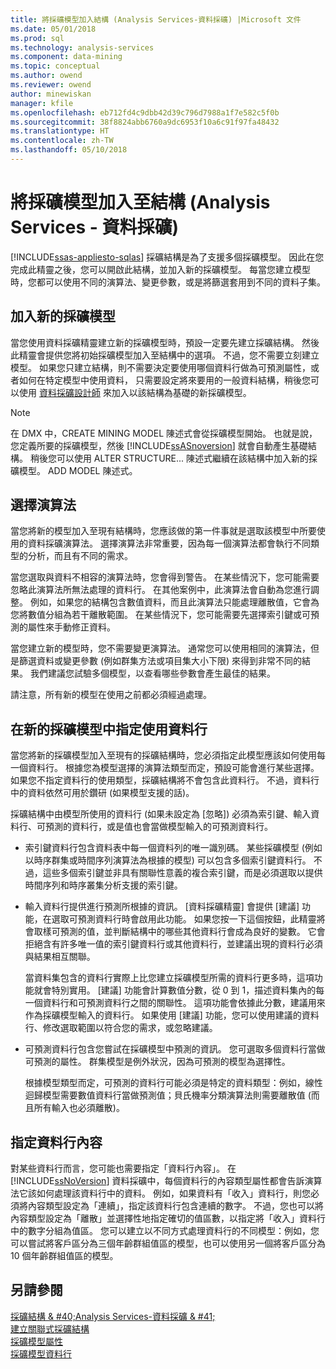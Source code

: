 ```yaml
---
title: 將採礦模型加入結構 (Analysis Services-資料採礦) |Microsoft 文件
ms.date: 05/01/2018
ms.prod: sql
ms.technology: analysis-services
ms.component: data-mining
ms.topic: conceptual
ms.author: owend
ms.reviewer: owend
author: minewiskan
manager: kfile
ms.openlocfilehash: eb712fd4c9dbb42d39c796d7988a1f7e582c5f0b
ms.sourcegitcommit: 38f8824abb6760a9dc6953f10a6c91f97fa48432
ms.translationtype: HT
ms.contentlocale: zh-TW
ms.lasthandoff: 05/10/2018
---
```

# <a name="add-mining-models-to-a-structure-analysis-services---data-mining"></a>將採礦模型加入至結構 (Analysis Services - 資料採礦)
[!INCLUDE[ssas-appliesto-sqlas](../../includes/ssas-appliesto-sqlas.md)]
  採礦結構是為了支援多個採礦模型。 因此在您完成此精靈之後，您可以開啟此結構，並加入新的採礦模型。 每當您建立模型時，您都可以使用不同的演算法、變更參數，或是將篩選套用到不同的資料子集。  
  
## <a name="adding-new-mining-models"></a>加入新的採礦模型  
 當您使用資料採礦精靈建立新的採礦模型時，預設一定要先建立採礦結構。 然後此精靈會提供您將初始採礦模型加入至結構中的選項。 不過，您不需要立刻建立模型。 如果您只建立結構，則不需要決定要使用哪個資料行做為可預測屬性，或者如何在特定模型中使用資料， 只需要設定將來要用的一般資料結構，稍後您可以使用 [資料採礦設計師](../../analysis-services/data-mining/data-mining-designer.md) 來加入以該結構為基礎的新採礦模型。  
  
> [!NOTE]  
>  在 DMX 中，CREATE MINING MODEL 陳述式會從採礦模型開始。 也就是說，您定義所要的採礦模型，然後 [!INCLUDE[ssASnoversion](../../includes/ssasnoversion-md.md)] 就會自動產生基礎結構。 稍後您可以使用 ALTER STRUCTURE... 陳述式繼續在該結構中加入新的採礦模型。 ADD MODEL 陳述式。  
  
## <a name="choosing-an-algorithm"></a>選擇演算法  
 當您將新的模型加入至現有結構時，您應該做的第一件事就是選取該模型中所要使用的資料採礦演算法。 選擇演算法非常重要，因為每一個演算法都會執行不同類型的分析，而且有不同的需求。  
  
 當您選取與資料不相容的演算法時，您會得到警告。 在某些情況下，您可能需要忽略此演算法所無法處理的資料行。 在其他案例中，此演算法會自動為您進行調整。 例如，如果您的結構包含數值資料，而且此演算法只能處理離散值，它會為您將數值分組為若干離散範圍。 在某些情況下，您可能需要先選擇索引鍵或可預測的屬性來手動修正資料。  
  
 當您建立新的模型時，您不需要變更演算法。 通常您可以使用相同的演算法，但是篩選資料或變更參數 (例如群集方法或項目集大小下限) 來得到非常不同的結果。 我們建議您試驗多個模型，以查看哪些參數會產生最佳的結果。  
  
 請注意，所有新的模型在使用之前都必須經過處理。  
  
## <a name="specifying-the-usage-of-columns-in-a-new-mining-model"></a>在新的採礦模型中指定使用資料行  
 當您將新的採礦模型加入至現有的採礦結構時，您必須指定此模型應該如何使用每一個資料行。 根據您為模型選擇的演算法類型而定，預設可能會進行某些選擇。 如果您不指定資料行的使用類型，採礦結構將不會包含此資料行。 不過，資料行中的資料依然可用於鑽研 (如果模型支援的話)。  
  
 採礦結構中由模型所使用的資料行 (如果未設定為 [忽略]) 必須為索引鍵、輸入資料行、可預測的資料行，或是值也會當做模型輸入的可預測資料行。  
  
-   索引鍵資料行包含資料表中每一個資料列的唯一識別碼。 某些採礦模型 (例如以時序群集或時間序列演算法為根據的模型) 可以包含多個索引鍵資料行。 不過，這些多個索引鍵並非具有關聯性意義的複合索引鍵，而是必須選取以提供時間序列和時序叢集分析支援的索引鍵。  
  
-   輸入資料行提供進行預測所根據的資訊。 [資料採礦精靈] 會提供 [建議] 功能，在選取可預測資料行時會啟用此功能。 如果您按一下這個按鈕，此精靈將會取樣可預測的值，並判斷結構中的哪些其他資料行會成為良好的變數。 它會拒絕含有許多唯一值的索引鍵資料行或其他資料行，並建議出現的資料行必須與結果相互關聯。  
  
     當資料集包含的資料行實際上比您建立採礦模型所需的資料行更多時，這項功能就會特別實用。 [建議] 功能會計算數值分數，從 0 到 1，描述資料集內的每一個資料行和可預測資料行之間的關聯性。 這項功能會依據此分數，建議用來作為採礦模型輸入的資料行。 如果使用 [建議] 功能，您可以使用建議的資料行、修改選取範圍以符合您的需求，或忽略建議。  
  
-   可預測資料行包含您嘗試在採礦模型中預測的資訊。 您可選取多個資料行當做可預測的屬性。 群集模型是例外狀況，因為可預測的模型為選擇性。  
  
     根據模型類型而定，可預測的資料行可能必須是特定的資料類型：例如，線性迴歸模型需要數值資料行當做預測值；貝氏機率分類演算法則需要離散值 (而且所有輸入也必須離散)。  
  
## <a name="specifying-column-content"></a>指定資料行內容  
 對某些資料行而言，您可能也需要指定「資料行內容」。 在 [!INCLUDE[ssNoVersion](../../includes/ssnoversion-md.md)] 資料採礦中，每個資料行的內容類型屬性都會告訴演算法它該如何處理該資料行中的資料。 例如，如果資料有「收入」資料行，則您必須將內容類型設定為「連續」，指定該資料行包含連續的數字。 不過，您也可以將內容類型設定為「離散」並選擇性地指定確切的值區數，以指定將「收入」資料行中的數字分組為值區。 您可以建立以不同方式處理資料行的不同模型：例如，您可以嘗試將客戶區分為三個年齡群組值區的模型，也可以使用另一個將客戶區分為 10 個年齡群組值區的模型。  
  
## <a name="see-also"></a>另請參閱  
 [採礦結構 & #40;Analysis Services-資料採礦 & #41;](../../analysis-services/data-mining/mining-structures-analysis-services-data-mining.md)   
 [建立關聯式採礦結構](../../analysis-services/data-mining/create-a-relational-mining-structure.md)   
 [採礦模型屬性](../../analysis-services/data-mining/mining-model-properties.md)   
 [採礦模型資料行](../../analysis-services/data-mining/mining-model-columns.md)  
  
  

